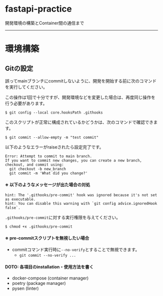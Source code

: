 # fastapi-practice

開発環境の構築とContainer間の通信まで

---

# 環境構築

## Gitの設定

誤ってmainブランチにcommitしないように、開発を開始する前に次のコマンドを実行してください。

この操作は1回で十分ですが、開発環境などを変更した場合は、再度同じ操作を行う必要があります。

```
$ git config --local core.hooksPath .githooks
```

このスクリプトが正常に構成されているかどうかは、次のコマンドで確認できます。

```
$ git commit --allow-empty -m "test commit"
```

以下のようなエラーがraiseされたら設定完了です。

```
Error: Attempt to commit to main branch.
If you want to commit new changes, you can create a new branch, checkout, and commit using:
  git checkout -b new_branch
  git commit -m 'What did you change?'
```

#### ※ 以下のようなメッセージが出た場合の対処

```
hint: The '.githooks/pre-commit' hook was ignored because it's not set as executable.
hint: You can disable this warning with `git config advice.ignoredHook false`.

```

`.githooks/pre-commit`に対する実行権限を与えてください。

```
$ chmod +x .githooks/pre-commit
```

#### ※ pre-commitスクリプトを無視したい場合
* commitコマンド実行時に`--no-verify`とすることで無視できます。
  * `git commit --no-verify ...`

#### DOTO: 各項目のinstallation・使用方法を書く
* docker-compose (container manager)
* poetry (package manager)
* pysen (linter)
